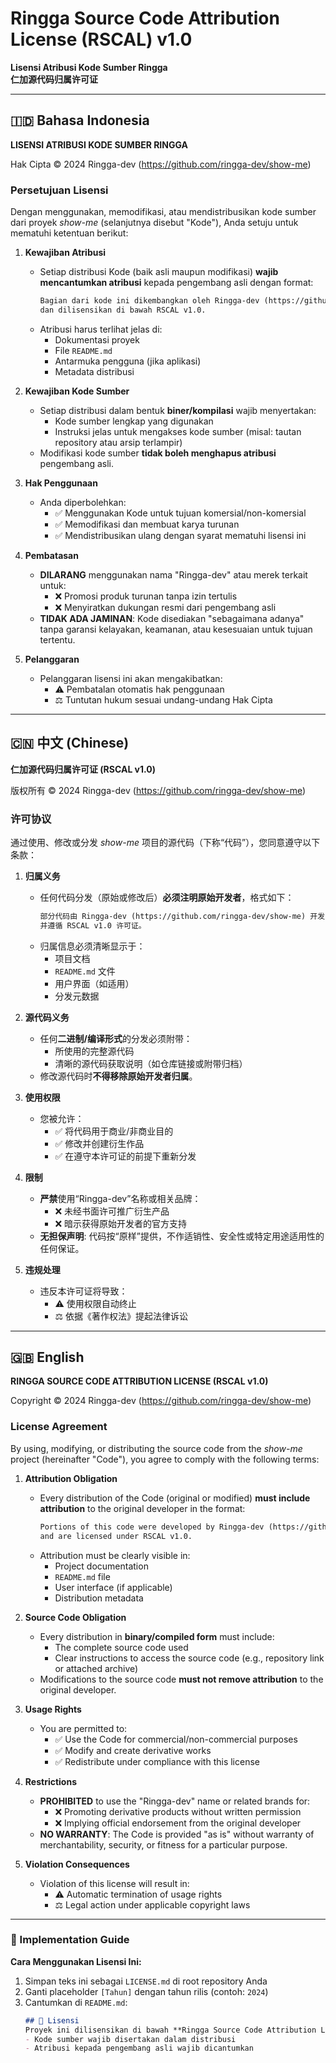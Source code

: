 # Ringga Source Code Attribution License (RSCAL) v1.0
**Lisensi Atribusi Kode Sumber Ringga**  
**仁加源代码归属许可证**

---

## 🇮🇩 Bahasa Indonesia
**LISENSI ATRIBUSI KODE SUMBER RINGGA**

Hak Cipta © 2024 Ringga-dev (https://github.com/ringga-dev/show-me)

### Persetujuan Lisensi
Dengan menggunakan, memodifikasi, atau mendistribusikan kode sumber dari proyek *show-me* (selanjutnya disebut "Kode"), Anda setuju untuk mematuhi ketentuan berikut:

1. **Kewajiban Atribusi**
    - Setiap distribusi Kode (baik asli maupun modifikasi) **wajib mencantumkan atribusi** kepada pengembang asli dengan format:
      ```markdown
      Bagian dari kode ini dikembangkan oleh Ringga-dev (https://github.com/ringga-dev/show-me) 
      dan dilisensikan di bawah RSCAL v1.0.
      ```  
    - Atribusi harus terlihat jelas di:
        - Dokumentasi proyek
        - File `README.md`
        - Antarmuka pengguna (jika aplikasi)
        - Metadata distribusi

2. **Kewajiban Kode Sumber**
    - Setiap distribusi dalam bentuk **biner/kompilasi** wajib menyertakan:
        - Kode sumber lengkap yang digunakan
        - Instruksi jelas untuk mengakses kode sumber (misal: tautan repository atau arsip terlampir)
    - Modifikasi kode sumber **tidak boleh menghapus atribusi** pengembang asli.

3. **Hak Penggunaan**
    - Anda diperbolehkan:
        - ✅ Menggunakan Kode untuk tujuan komersial/non-komersial
        - ✅ Memodifikasi dan membuat karya turunan
        - ✅ Mendistribusikan ulang dengan syarat mematuhi lisensi ini

4. **Pembatasan**
    - **DILARANG** menggunakan nama "Ringga-dev" atau merek terkait untuk:
        - ❌ Promosi produk turunan tanpa izin tertulis
        - ❌ Menyiratkan dukungan resmi dari pengembang asli
    - **TIDAK ADA JAMINAN**: Kode disediakan "sebagaimana adanya" tanpa garansi kelayakan, keamanan, atau kesesuaian untuk tujuan tertentu.

5. **Pelanggaran**
    - Pelanggaran lisensi ini akan mengakibatkan:
        - ⚠️ Pembatalan otomatis hak penggunaan
        - ⚖️ Tuntutan hukum sesuai undang-undang Hak Cipta

---

## 🇨🇳 中文 (Chinese)
**仁加源代码归属许可证 (RSCAL v1.0)**

版权所有 © 2024 Ringga-dev (https://github.com/ringga-dev/show-me)

### 许可协议
通过使用、修改或分发 *show-me* 项目的源代码（下称“代码”），您同意遵守以下条款：

1. **归属义务**
    - 任何代码分发（原始或修改后）**必须注明原始开发者**，格式如下：
      ```markdown
      部分代码由 Ringga-dev (https://github.com/ringga-dev/show-me) 开发， 
      并遵循 RSCAL v1.0 许可证。
      ```  
    - 归属信息必须清晰显示于：
        - 项目文档
        - `README.md` 文件
        - 用户界面（如适用）
        - 分发元数据

2. **源代码义务**
    - 任何**二进制/编译形式**的分发必须附带：
        - 所使用的完整源代码
        - 清晰的源代码获取说明（如仓库链接或附带归档）
    - 修改源代码时**不得移除原始开发者归属**。

3. **使用权限**
    - 您被允许：
        - ✅ 将代码用于商业/非商业目的
        - ✅ 修改并创建衍生作品
        - ✅ 在遵守本许可证的前提下重新分发

4. **限制**
    - **严禁**使用“Ringga-dev”名称或相关品牌：
        - ❌ 未经书面许可推广衍生产品
        - ❌ 暗示获得原始开发者的官方支持
    - **无担保声明**: 代码按“原样”提供，不作适销性、安全性或特定用途适用性的任何保证。

5. **违规处理**
    - 违反本许可证将导致：
        - ⚠️ 使用权限自动终止
        - ⚖️ 依据《著作权法》提起法律诉讼

---

## 🇬🇧 English
**RINGGA SOURCE CODE ATTRIBUTION LICENSE (RSCAL v1.0)**

Copyright © 2024 Ringga-dev (https://github.com/ringga-dev/show-me)

### License Agreement
By using, modifying, or distributing the source code from the *show-me* project (hereinafter "Code"), you agree to comply with the following terms:

1. **Attribution Obligation**
    - Every distribution of the Code (original or modified) **must include attribution** to the original developer in the format:
      ```markdown
      Portions of this code were developed by Ringga-dev (https://github.com/ringga-dev/show-me) 
      and are licensed under RSCAL v1.0.
      ```  
    - Attribution must be clearly visible in:
        - Project documentation
        - `README.md` file
        - User interface (if applicable)
        - Distribution metadata

2. **Source Code Obligation**
    - Every distribution in **binary/compiled form** must include:
        - The complete source code used
        - Clear instructions to access the source code (e.g., repository link or attached archive)
    - Modifications to the source code **must not remove attribution** to the original developer.

3. **Usage Rights**
    - You are permitted to:
        - ✅ Use the Code for commercial/non-commercial purposes
        - ✅ Modify and create derivative works
        - ✅ Redistribute under compliance with this license

4. **Restrictions**
    - **PROHIBITED** to use the "Ringga-dev" name or related brands for:
        - ❌ Promoting derivative products without written permission
        - ❌ Implying official endorsement from the original developer
    - **NO WARRANTY**: The Code is provided "as is" without warranty of merchantability, security, or fitness for a particular purpose.

5. **Violation Consequences**
    - Violation of this license will result in:
        - ⚠️ Automatic termination of usage rights
        - ⚖️ Legal action under applicable copyright laws

---

### 📄 Implementation Guide
**Cara Menggunakan Lisensi Ini:**
1. Simpan teks ini sebagai `LICENSE.md` di root repository Anda
2. Ganti placeholder `[Tahun]` dengan tahun rilis (contoh: `2024`)
3. Cantumkan di `README.md`:
   ```markdown
   ## 📜 Lisensi  
   Proyek ini dilisensikan di bawah **Ringga Source Code Attribution License (RSCAL v1.0)**.  
   - Kode sumber wajib disertakan dalam distribusi  
   - Atribusi kepada pengembang asli wajib dicantumkan  